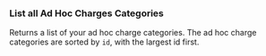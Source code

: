 ### List all Ad Hoc Charges Categories

Returns a list of your ad hoc charge categories. The ad hoc charge categories are sorted by `id`, with 
the largest id first.
